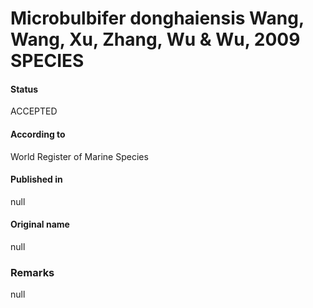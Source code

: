 Microbulbifer donghaiensis Wang, Wang, Xu, Zhang, Wu & Wu, 2009 SPECIES
=======

#### Status
ACCEPTED

#### According to
World Register of Marine Species

#### Published in
null

#### Original name
null

### Remarks
null